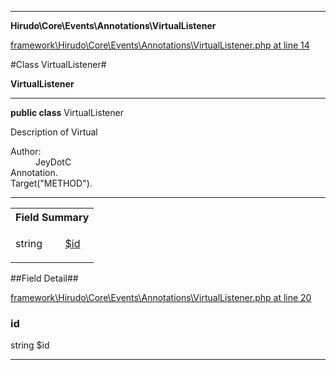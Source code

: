 

- - -

**Hirudo\Core\Events\Annotations\VirtualListener**


<a href="https://github.com/JeyDotC/Hirudo/blob/master/framework/Hirudo/Core/Events/Annotations/VirtualListener.php#L14" target='_blank'>framework\Hirudo\Core\Events\Annotations\VirtualListener.php at line 14</a>

#Class VirtualListener#

**VirtualListener**




- - -

<p><strong>public  class</strong> <span>VirtualListener</span></p>

<div class="comment" id="overview_description"><p>Description of Virtual</p></div>

<dl>
<dt>Author:</dt>
<dd>JeyDotC</dd>
<dt>Annotation.</dt>
<dt>Target("METHOD").</dt>
</dl>


<hr />



<table id="summary_field">
<tr><th colspan="2">Field Summary</th></tr>
<tr>
<td><span class='k'></span> <span class='nx'>string</span></td>
<td class="description"><p class="name" ><a href="https://github.com/JeyDotC/Hirudo-docs/blob/master/Hirudo/Core/Events/Annotations/VirtualListener.md#id"> $id</a>
                                </p><p class="description"></p></td>
</tr>
</table>

##Field Detail##

<a href="https://github.com/JeyDotC/Hirudo/blob/master/framework/Hirudo/Core/Events/Annotations/VirtualListener.php#L20" target='_blank'>framework\Hirudo\Core\Events\Annotations\VirtualListener.php at line 20</a>

<h3 id="id">id</h3>
<span class='k'></span> <span class='nx'>string</span><span class='no'> $id</span><div class="details">
<p></p>
</div>

- - -

